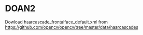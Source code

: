 # DOAN2

Dowload haarcascade_frontalface_default.xml from https://github.com/opencv/opencv/tree/master/data/haarcascades
